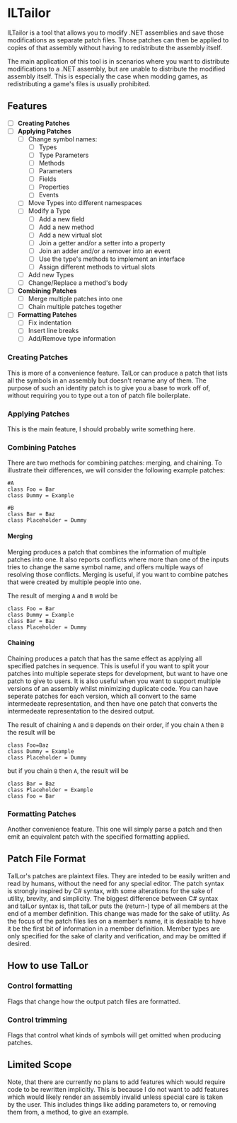 # ILTailor
ILTailor is a tool that allows you to modify .NET assemblies and save those modifications as separate patch files. Those patches can then be applied to copies of that assembly without having to redistribute the assembly itself.

The main application of this tool is in scenarios where you want to distribute modifications to a .NET assembly, but are unable to distribute the modified assembly itself. This is especially the case when modding games, as redistributing a game's files is usually prohibited.

## Features
- [ ] **Creating Patches**
- [ ] **Applying Patches**
  - [ ] Change symbol names:
    - [ ] Types
    - [ ] Type Parameters
    - [ ] Methods
    - [ ] Parameters
    - [ ] Fields
    - [ ] Properties
    - [ ] Events
  - [ ] Move Types into different namespaces
  - [ ] Modify a Type
    - [ ] Add a new field
    - [ ] Add a new method
    - [ ] Add a new virtual slot
    - [ ] Join a getter and/or a setter into a property
    - [ ] Join an adder and/or a remover into an event
    - [ ] Use the type's methods to implement an interface
    - [ ] Assign different methods to virtual slots
  - [ ] Add new Types
  - [ ] Change/Replace a method's body
- [ ] **Combining Patches**
  - [ ] Merge multiple patches into one
  - [ ] Chain multiple patches together
- [ ] **Formatting Patches**
  - [ ] Fix indentation
  - [ ] Insert line breaks
  - [ ] Add/Remove type information

### Creating Patches
This is more of a convenience feature. TaILor can produce a patch that lists all the symbols in an assembly but doesn't rename any of them. The purpose of such an identity patch is to give you a base to work off of, without requiring you to type out a ton of patch file boilerplate.

### Applying Patches
This is the main feature, I should probably write something here.

### Combining Patches
There are two methods for combining patches: merging, and chaining.
To illustrate their differences, we will consider the following example patches:

```
#A
class Foo = Bar
class Dummy = Example
```

```
#B
class Bar = Baz
class Placeholder = Dummy
```

#### Merging
Merging produces a patch that combines the information of multiple patches into one. It also reports conflicts where more than one of the inputs tries to change the same symbol name, and offers multiple ways of resolving those conflicts. Merging is useful, if you want to combine patches that were created by multiple people into one.

The result of merging `A` and `B` wold be
```
class Foo = Bar
class Dummy = Example
class Bar = Baz
class Placeholder = Dummy
```

#### Chaining
Chaining produces a patch that has the same effect as applying all specified patches in sequence. This is useful if you want to split your patches into multiple seperate steps for development, but want to have one patch to give to users. It is also useful when you want to support multiple versions of an assembly whilst minimizing duplicate code. You can have seperate patches for each version, which all convert to the same intermedeate representation, and then have one patch that converts the intermedeate representation to the desired output.

The result of chaining `A` and `B` depends on their order,
if you chain `A` then `B` the result will be
```
class Foo=Baz
class Dummy = Example
class Placeholder = Dummy
```
but if you chain `B` then `A`, the result will be
```
class Bar = Baz
class Placeholder = Example
class Foo = Bar
```

### Formatting Patches
Another convenience feature. This one will simply parse a patch and then emit an equivalent patch with the specified formatting applied.


## Patch File Format
TaILor's patches are plaintext files. They are inteded to be easily written and read by humans, without the need for any special editor.
The patch syntax is strongly inspired by C# syntax, with some alterations for the sake of utility, brevity, and simplicity. The biggest difference between C# syntax and taILor syntax is, that taILor puts the (return-) type of all members at the end of a member definition. This change was made for the sake of utility. As the focus of the patch files lies on a member's name, it is desirable to have it be the first bit of information in a member definition. Member types are only specified for the sake of clarity and verification, and may be omitted if desired.


## How to use TaILor
### Control formatting
Flags that change how the output patch files are formatted.

### Control trimming
Flags that control what kinds of symbols will get omitted when producing patches.


## Limited Scope
Note, that there are currently no plans to add features which would require code to be rewritten implicitly. This is because I do not want to add features which would likely render an assembly invalid unless special care is taken by the user. This includes things like adding parameters to, or removing them from, a method, to give an example.
